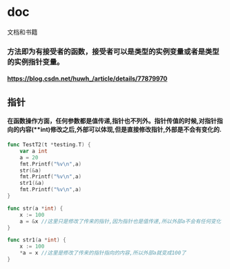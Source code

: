 # doc
文档和书籍

### 方法即为有接受者的函数，接受者可以是类型的实例变量或者是类型的实例指针变量。
#### https://blog.csdn.net/huwh_/article/details/77879970

## 指针
#### 在函数操作方面，任何参数都是值传递,指针也不列外。指针传值的时候,对指针指向的内容(**int)修改之后,外部可以体现,但是直接修改指针,外部是不会有变化的.
```go
func TestT2(t *testing.T) {
	var a int
	a = 20
	fmt.Printf("%v\n",a)
	str(&a)
	fmt.Printf("%v\n",a)
	str1(&a)
	fmt.Printf("%v\n",a)
}

func str(a *int) {
	x := 100
	a = &x //这里只是修改了传来的指针,因为指针也是值传递,所以外部a不会有任何变化
}

func str1(a *int) {
	x := 100
	*a = x //这里是修改了传来的指针指向的内容,所以外部a就变成100了
}
```
